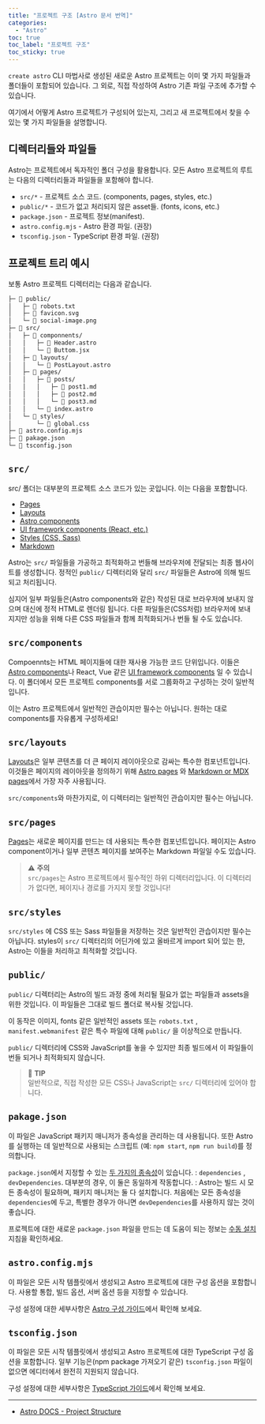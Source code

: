 ```yaml
---
title: "프로젝트 구조 [Astro 문서 번역]"
categories:
  - "Astro"
toc: true
toc_label: "프로젝트 구조"
toc_sticky: true
---
```


`create astro` CLI 마법사로 생성된 새로운 Astro 프로젝트는 이미 몇 가지 파일들과 폴더들이 포함되어 있습니다. 그 외로, 직접 작성하여 Astro 기존 파일 구조에 추가할 수 있습니다.

여기에서 어떻게 Astro 프로젝트가 구성되어 있는지, 그리고 새 프로젝트에서 찾을 수 있는 몇 가지 파일들을 설명합니다.

## 디렉터리들와 파일들

Astro는 프로젝트에서 독자적인 폴더 구성을 활용합니다. 모든 Astro 프로젝트의 루트는 다음의 디렉터리들과 파일들을 포함해야 합니다.

- `src/*` - 프로젝트 소스 코드. (components, pages, styles, etc.)
- `public/*` - 코드가 없고 처리되지 않은 asset들. (fonts, icons, etc.)
- `package.json` - 프로젝트 정보(manifest).
- `astro.config.mjs` - Astro 환경 파일. (권장)
- `tsconfig.json` - TypeScript 환경 파일. (권장)

## 프로젝트 트리 예시

보통 Astro 프로젝트 디렉터리는 다음과 같습니다.

```bash
├─ 📁 public/
│   ├─ 📄 robots.txt
│   ├─ 📄 favicon.svg
│   └─ 📄 social-image.png
├─ 📁 src/
│   ├─ 📁 componnents/
│   │   ├─ 📄 Header.astro
│   │   └─ 📄 Buttom.jsx
│   ├─ 📁 layouts/
│   │   └─ 📄 PostLayout.astro
│   ├─ 📁 pages/
│   │   ├─ 📁 posts/
│   │   │   ├─ 📄 post1.md
│   │   │   ├─ 📄 post2.md
│   │   │   └─ 📄 post3.md
│   │   └─ 📄 index.astro
│   └─ 📁 styles/
│       └─ 📄 global.css
├─ 📄 astro.config.mjs
├─ 📄 pakage.json
└─ 📄 tsconfig.json
```

## `src/`

src/ 폴더는 대부분의 프로젝트 소스 코드가 있는 곳입니다. 이는 다음을 포함합니다.

- [Pages](https://docs.astro.build/en/core-concepts/astro-pages/)
- [Layouts](https://docs.astro.build/en/core-concepts/layouts/)
- [Astro components](./2023-03-11-astro-components.md)
- [UI framework components (React, etc.)](https://docs.astro.build/en/core-concepts/framework-components/)
- [Styles (CSS, Sass)](https://docs.astro.build/en/guides/styling/)
- [Markdown](https://docs.astro.build/en/guides/markdown-content/)

Astro는 `src/` 파일들을 가공하고 최적화하고 번들해 브라우저에 전달되는 최종 웹사이트를 생성합니다. 정적인 `public/` 디렉터리와 달리 `src/` 파일들은 Astro에 의해 빌드 되고 처리됩니다.

심지어 일부 파일들은(Astro components와 같은) 작성된 대로 브라우저에 보내지 않으며 대신에 정적 HTML로 렌더링 됩니다. 다른 파일들은(CSS처럼) 브라우저에 보내지지만 성능을 위해 다른 CSS 파일들과 함께 최적화되거나 번들 될 수도 있습니다.

## `src/components`

Compoennts는 HTML 페이지들에 대한 재사용 가능한 코드 단위입니다. 이들은 [Astro components](./2023-03-11-astro-components.md)나 React, Vue 같은 [UI framework components](https://docs.astro.build/en/core-concepts/framework-components/) 일 수 있습니다. 이 폴더에서 모든 프로젝트 components를 서로 그룹화하고 구성하는 것이 일반적입니다.

이는 Astro 프로젝트에서 일반적인 관습이지만 필수는 아닙니다. 원하는 대로 components를 자유롭게 구성하세요!

## `src/layouts`

[Layouts](https://docs.astro.build/en/core-concepts/layouts/)은 일부 콘텐츠를 더 큰 페이지 레이아웃으로 감싸는 특수한 컴포넌트입니다. 이것들은 페이지의 레이아웃을 정의하기 위해 [Astro pages](https://docs.astro.build/en/core-concepts/astro-pages/) 와 [Markdown or MDX pages](https://docs.astro.build/en/guides/markdown-content/)에서 가장 자주 사용됩니다.

`src/components`와 마찬가지로, 이 디렉터리는 일반적인 관습이지만 필수는 아닙니다.

## `src/pages`

[Pages](https://docs.astro.build/en/core-concepts/astro-pages/)는 새로운 페이지를 만드는 데 사용되는 특수한 컴포넌트입니다. 페이지는 Astro component이거나 일부 콘텐츠 페이지를 보여주는 Markdown 파일일 수도 있습니다.

> ⚠️ **주의**  
> `src/pages`는 Astro 프로젝트에서 필수적인 하위 디렉터리입니다. 이 디렉터리가 없다면, 페이지나 경로를 가지지 못할 것입니다!

## `src/styles`

`src/styles` 에 CSS 또는 Sass 파일들을 저장하는 것은 일반적인 관습이지만 필수는 아닙니다. styles이 `src/` 디렉터리의 어딘가에 있고 올바르게 import 되어 있는 한, Astro는 이들을 처리하고 최적화할 것입니다.

## `public/`

`public/` 디렉터리는 Astro의 빌드 과정 중에 처리될 필요가 없는 파일들과 assets을 위한 것입니다. 이 파일들은 그대로 빌드 폴더로 복사될 것입니다.

이 동작은 이미지, fonts 같은 일반적인 assets 또는 `robots.txt` , `manifest.webmanifest` 같은 특수 파일에 대해 `public/` 을 이상적으로 만듭니다.

`public/` 디렉터리에 CSS와 JavaScript를 놓을 수 있지만 최종 빌드에서 이 파일들이 번들 되거나 최적화되지 않습니다.

> 🚀 **TIP**  
> 일반적으로, 직접 작성한 모든 CSS나 JavaScript는 `src/` 디렉터리에 있어야 합니다.

## `pakage.json`

이 파일은 JavaScript 패키지 매니저가 종속성을 관리하는 데 사용됩니다. 또한 Astro를 실행하는 데 일반적으로 사용되는 스크립트 (예: `npm start`, `npm run build`)를 정의합니다.

`package.json`에서 지정할 수 있는 [두 가지의 종속성](https://docs.npmjs.com/specifying-dependencies-and-devdependencies-in-a-package-json-file)이 있습니다. : `dependencies` , `devDependencies`. 대부분의 경우, 이 둘은 동일하게 작동합니다. : Astro는 빌드 시 모든 종속성이 필요하며, 패키지 매니저는 둘 다 설치합니다. 처음에는 모든 종속성을 `dependencies`에 두고, 특별한 경우가 아니면 `devDependencies`를 사용하지 않는 것이 좋습니다.

프로젝트에 대한 새로운 `package.json` 파일을 만드는 데 도움이 되는 정보는 [수동 설치](https://docs.astro.build/en/install/manual/) 지침을 확인하세요.

## `astro.config.mjs`

이 파일은 모든 시작 템플릿에서 생성되고 Astro 프로젝트에 대한 구성 옵션을 포함합니다. 사용할 통합, 빌드 옵션, 서버 옵션 등을 지정할 수 있습니다.

구성 설정에 대한 세부사항은 [Astro 구성 가이드](https://docs.astro.build/en/guides/configuring-astro/)에서 확인해 보세요.

## `tsconfig.json`

이 파일은 모든 시작 템플릿에서 생성되고 Astro 프로젝트에 대한 TypeScript 구성 옵션을 포함합니다. 일부 기능은(npm package 가져오기 같은) `tsconfig.json` 파일이 없으면 에디터에서 완전히 지원되지 않습니다.

구성 설정에 대한 세부사항은 [TypeScript 가이드](https://docs.astro.build/en/guides/typescript/)에서 확인해 보세요.

---

- [Astro DOCS - Project Structure](https://docs.astro.build/en/core-concepts/project-structure/)
